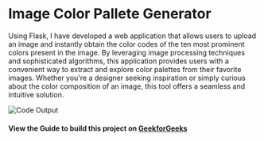 # Image Color Pallete Generator
Using Flask, I have developed a web application that allows users to upload an image and instantly obtain the color codes of the ten most prominent colors present in the image. By leveraging image processing techniques and sophisticated algorithms, this application provides users with a convenient way to extract and explore color palettes from their favorite images. Whether you're a designer seeking inspiration or simply curious about the color composition of an image, this tool offers a seamless and intuitive solution.

<div>
  <img src="./flask-image-colour-palette-generator.gif" alt="Code Output">
</div>
 <h4>View the Guide to build this project on <a href = "https://www.geeksforgeeks.org/image-colour-palette-generator-flask/">GeekforGeeks</a></h4>
